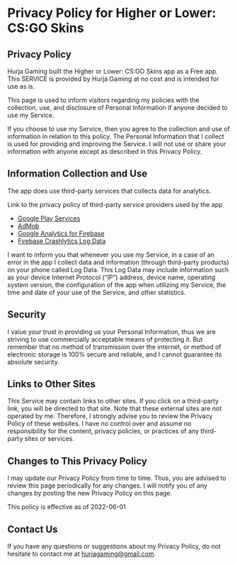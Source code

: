 # Privacy Policy for Higher or Lower: CS:GO Skins

## Privacy Policy
Hurja Gaming built the Higher or Lower: CS:GO Skins app as a Free app. This SERVICE is provided by Hurja Gaming at no cost and is intended for use as is.

This page is used to inform visitors regarding my policies with the collection, use, and disclosure of Personal Information if anyone decided to use my Service.

If you choose to use my Service, then you agree to the collection and use of information in relation to this policy. The Personal Information that I collect is used for providing and improving the Service. I will not use or share your information with anyone except as described in this Privacy Policy.

## Information Collection and Use

The app does use third-party services that collects data for analytics.

Link to the privacy policy of third-party service providers used by the app

- [Google Play Services](https://policies.google.com/privacy)
- [AdMob](https://support.google.com/admob/answer/6128543?hl=en)
- [Google Analytics for Firebase](https://firebase.google.com/policies/analytics)
- [Firebase Crashlytics Log Data](https://firebase.google.com/support/privacy/)

I want to inform you that whenever you use my Service, in a case of an error in the app I collect data and information (through third-party products) on your phone called Log Data. This Log Data may include information such as your device Internet Protocol (“IP”) address, device name, operating system version, the configuration of the app when utilizing my Service, the time and date of your use of the Service, and other statistics.

## Security

I value your trust in providing us your Personal Information, thus we are striving to use commercially acceptable means of protecting it. But remember that no method of transmission over the internet, or method of electronic storage is 100% secure and reliable, and I cannot guarantee its absolute security.

## Links to Other Sites

This Service may contain links to other sites. If you click on a third-party link, you will be directed to that site. Note that these external sites are not operated by me. Therefore, I strongly advise you to review the Privacy Policy of these websites. I have no control over and assume no responsibility for the content, privacy policies, or practices of any third-party sites or services.

## Changes to This Privacy Policy

I may update our Privacy Policy from time to time. Thus, you are advised to review this page periodically for any changes. I will notify you of any changes by posting the new Privacy Policy on this page.

This policy is effective as of 2022-06-01

## Contact Us

If you have any questions or suggestions about my Privacy Policy, do not hesitate to contact me at hurjagaming@gmail.com.
